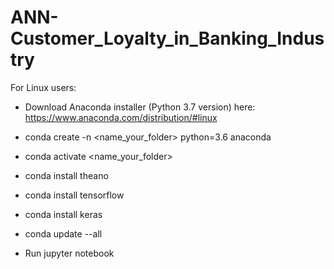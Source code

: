 # ANN-Customer_Loyalty_in_Banking_Industry

For Linux users:

- Download Anaconda installer (Python 3.7 version) here:
https://www.anaconda.com/distribution/#linux

- conda create -n <name_your_folder> python=3.6 anaconda

- conda activate <name_your_folder>

- conda install theano

- conda install tensorflow

- conda install keras

- conda update --all

- Run jupyter notebook
